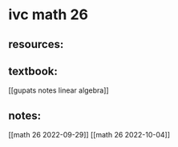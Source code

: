 # ivc math 26

## resources:

## textbook:
[[gupats notes linear algebra]]

## notes:
[[math 26 2022-09-29]]
[[math 26 2022-10-04]]

